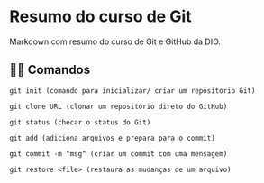 # Resumo do curso de Git

Markdown com resumo do curso de Git e GitHub da DIO.

## 👨‍💻 Comandos
```
git init (comando para inicializar/ criar um repositorio Git)

git clone URL (clonar um repositório direto do GitHub)

git status (checar o status do Git)

git add (adiciona arquivos e prepara para o commit)

git commit -m "msg" (criar um commit com uma mensagem)

git restore <file> (restaura as mudanças de um arquivo)
``` 
